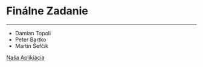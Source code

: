 # Finálne Zadanie
***
* Damian Topoli
* Peter Bartko
* Martin Šefčík

[Naša Aplikíácia](https://site180.webte.fei.stuba.sk/final-webte/)
